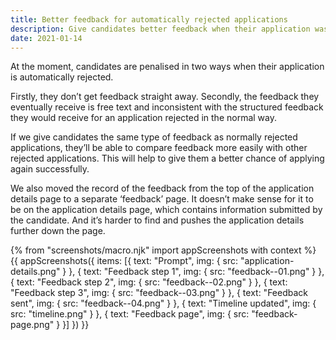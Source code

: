 ```yaml
---
title: Better feedback for automatically rejected applications
description: Give candidates better feedback when their application was automatically rejected
date: 2021-01-14
---
```


At the moment, candidates are penalised in two ways when their application is automatically rejected.

Firstly, they don’t get feedback straight away. Secondly, the feedback they eventually receive is free text and inconsistent with the structured feedback they would receive for an application rejected in the normal way.

If we give candidates the same type of feedback as normally rejected applications, they’ll be able to compare feedback more easily with other rejected applications. This will help to give them a better chance of applying again successfully.

We also moved the record of the feedback from the top of the application details page to a separate ‘feedback’ page. It doesn’t make sense for it to be on the application details page, which contains information submitted by the candidate. And it’s harder to find and pushes the application details further down the page.

{% from "screenshots/macro.njk" import appScreenshots with context %}
{{ appScreenshots({
  items: [{
    text: "Prompt",
    img: {
      src: "application-details.png"
    }
  }, {
    text: "Feedback step 1",
    img: {
      src: "feedback--01.png"
    }
  }, {
    text: "Feedback step 2",
    img: {
      src: "feedback--02.png"
    }
  }, {
    text: "Feedback step 3",
    img: {
      src: "feedback--03.png"
    }
  }, {
    text: "Feedback sent",
    img: {
      src: "feedback--04.png"
    }
  }, {
    text: "Timeline updated",
    img: {
      src: "timeline.png"
    }
  }, {
    text: "Feedback page",
    img: {
      src: "feedback-page.png"
    }
  }]
}) }}

